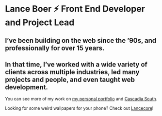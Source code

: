 # Lance Boer ⚡️ Front End Developer and Project Lead

## I’ve been building on the web since the ’90s, and professionally for over 15 years.
## In that time, I’ve worked with a wide variety of clients across multiple industries, led many projects and people, and even taught web development.

You can see more of my work on [my personal portfolio](https://https://lanceboer.com/) and [Cascadia South](https://cascadiasouth.com/).

Looking for some weird wallpapers for your phone? Check out [Lancecore](https://lancecore.com/)!
